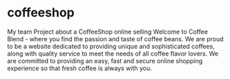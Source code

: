 # coffeeshop
My team Project about a CoffeeShop online selling
Welcome to Coffee Blend - where you find the passion and taste of coffee beans. We are proud to be a website dedicated to providing unique and sophisticated coffees, along with quality service to meet the needs of all coffee flavor lovers. We are committed to providing an easy, fast and secure online shopping experience so that fresh coffee is always with you.

